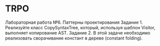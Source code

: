 # TRPO
Лабораторная работа №6. Паттерны проектирования Задание 1. Реализуйте класс CopySyntaxTree, который, используя шаблон Visitor, выполняет копирование AST. Задание 2. В этой задаче необходимо реализовать сворачивание констант в дереве (constant folding).
